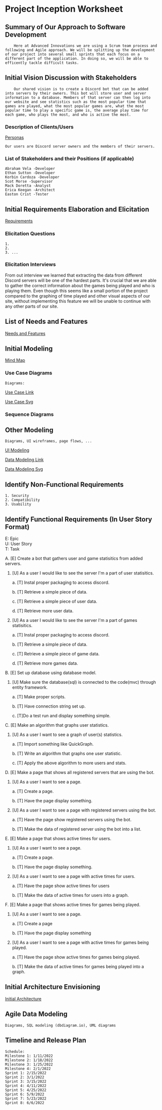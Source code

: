 Project Inception Worksheet
=====================================

## Summary of Our Approach to Software Development
        Here at Advanced Innovations we are using a Scrum team process and following and Agile approach. We will be splitting up the development of our project into several small sprints that each focus on a different part of the application. In doing so, we will be able to efficently tackle difficult tasks.


## Initial Vision Discussion with Stakeholders
        Our shared vision is to create a Discord bot that can be added into servers by their owners. This bot will store user and server information to a database. Members of that server can then log into our website and see statistics such as the most popular time that games are played, what the most popular games are, what the most popular time to play a specific game is, the average play time for each game, who plays the most, and who is active the most. 

### Description of Clients/Users
[Personas](https://github.com/AbrahamVela/AdvancedInnovations/blob/dev/milestone_3/Personas.md)

    Our users are Discord server owners and the members of their servers.



### List of Stakeholders and their Positions (if applicable)
    Abraham Vela -Developer
    Ethan Sutton -Developer
    Korbin Cardoza -Developer
    Scot Morse -Supervisor
    Mack Doretta -Analyst
    Erica Keegan -Architect
    Easton Crist -Tester

## Initial Requirements Elaboration and Elicitation
[Requirements](https://github.com/AbrahamVela/AdvancedInnovations/blob/main/milestone_3/Requirements.md)

### Elicitation Questions
    1. 
    2.  
    3. ...

### Elicitation Interviews 
From out interview we learned that extracting the data from different Discord servers will be one of the hardest parts. It's crucial that we are able to gather the correct information about the games being played and who is playing them. Even though this seems like a small portion of the project compared to the graphing of time played and other visual aspects of our site, without implementing this feature we will be unable to continue with any other parts of our site.


## List of Needs and Features
[Needs and Features](https://github.com/AbrahamVela/AdvancedInnovations/blob/main/milestone_2/Initial%20Scope.md)

## Initial Modeling
[Mind Map](https://miro.com/app/board/uXjVOVoolCc=/)
### Use Case Diagrams
    Diagrams:
[Use Case Link](https://lucid.app/lucidchart/767d06b4-d277-4abd-bcdd-fa9da39c98db/edit?invitationId=inv_4713b97e-f17d-422e-9177-85d394e00b10)

[Use Case Svg](https://github.com/AbrahamVela/AdvancedInnovations/blob/dev/milestone_3/UseCase.svg)

### Sequence Diagrams

## Other Modeling
    Diagrams, UI wireframes, page flows, ...

[UI Modeling](https://github.com/AbrahamVela/AdvancedInnovations/blob/main/milestone_3/UI_Models/UIModeling.md)

[Data Modeling Link](https://lucid.app/lucidchart/5795abc9-3576-4228-8b93-a1e454c521e1/edit?invitationId=inv_e16bcd95-235e-48d1-a8a1-70e985f167c8)

[Data Modeling Svg](https://github.com/AbrahamVela/AdvancedInnovations/blob/dev/milestone_3/DataModeling.svg)

## Identify Non-Functional Requirements
    1. Security
    2. Compatibility
    3. Usability

## Identify Functional Requirements (In User Story Format)

E: Epic  
U: User Story  
T: Task  

A. [E] Create a bot that gathers user and game statisitics from added servers.

1. [U] As a user I would like to see the server I'm a part of user statisitics.

    a. [T] Instal proper packaging to access discord.

    b. [T] Retrieve a simple piece of data.

    c. [T] Retrieve a simple piece of user data.

    d. [T] Retrieve more user data.
2. [U] As a user I would like to see the server I'm a part of games statisitics.

    a. [T] Instal proper packaging to access discord.

    b. [T] Retrieve a simple piece of data.

    c. [T] Retrieve a simple piece of game data.

    d. [T] Retrieve more games data.

B. [E] Set up database using database model.

1. [U] Make sure the database(sql) is connected to the code(mvc) through entity framework.

    a. [T] Make proper scripts.

    b. [T] Have connection string set up.

    c. [T]Do a test run and display something simple.

C. [E] Make an algorithm that graphs user statistics.

1. [U] As a user I want to see a graph of user(s) statistics.

    a. [T] Import something like QuickGraph.

    b. [T] Write an algorithm that graphs one user statistic.

    c. [T] Apply the above algorithm to more users and stats.

D. [E] Make a page that shows all registered servers that are using the bot.

1. [U] As a user I want to see a page.

    a. [T] Create a page.

    b. [T] Have the page display something.

2. [U] As a user I want to see a page with registered servers using the bot.

    a. [T] Have the page show registered servers using the bot.

    b. [T] Make the data of registered server using the bot into a list.

E. [E] Make a page that shows active times for users.

1. [U] As a user I want to see a page.

    a. [T] Create a page.

    b. [T] Have the page display something.

2. [U] As a user I want to see a page with active times for users.

    a. [T] Have the page show active times for users

    b. [T] Make the data of active times for users into a graph.

F. [E] Make a page that shows active times for games being played.

1. [U] As a user I want to see a page.

    a. [T] Create a page

    b. [T] Have the page display something

2. [U] As a user I want to see a page with active times for games being played.

    a. [T] Have the page show active times for games being played.

    b. [T] Make the data of active times for games being played into a graph.

## Initial Architecture Envisioning
[Initial Architecture](https://github.com/AbrahamVela/AdvancedInnovations/blob/main/milestone_2/system_network%20architecture%20(Updated).svg)

## Agile Data Modeling
    Diagrams, SQL modeling (dbdiagram.io), UML diagrams

## Timeline and Release Plan
    Schedule: 
    Milestone 1: 1/11/2022
    Milestone 2: 1/18/2022
    Milestone 3: 1/25/2022   
    Milestone 4: 2/1/2022
    Sprint 1: 2/15/2022
    Sprint 2: 3/1/2022
    Sprint 3: 3/15/2022
    Sprint 4: 4/11/2022
    Sprint 5: 4/25/2022
    Sprint 6: 5/9/2022
    Sprint 7: 5/23/2022
    Sprint 8: 6/6/2022
